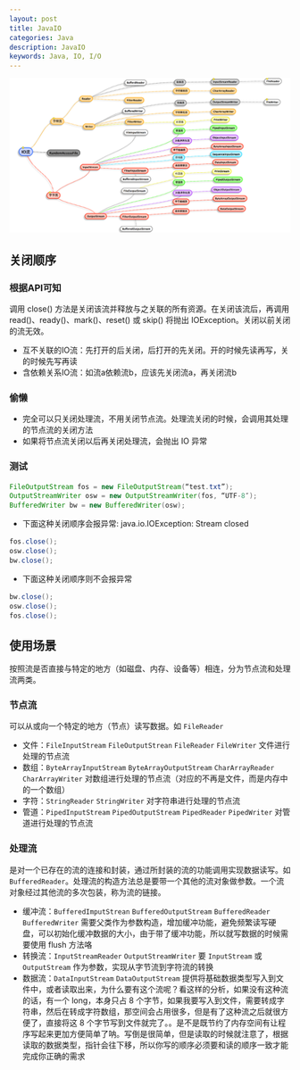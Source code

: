 ```yaml
---
layout: post
title: JavaIO
categories: Java
description: JavaIO
keywords: Java, IO, I/O
---
```



[备注]:正式文档前空两行
![](/images/posts/2013/QQ20130701-1@2x.png)

## 关闭顺序
### 根据API可知
[备注]:文字直接贴上段落
调用 close() 方法是关闭该流并释放与之关联的所有资源。在关闭该流后，再调用 read()、ready()、mark()、reset() 或 skip() 将抛出 IOException。关闭以前关闭的流无效。
- 互不关联的IO流：先打开的后关闭，后打开的先关闭。开的时候先读再写，关的时候先写再读
- 含依赖关系IO流：如流a依赖流b，应该先关闭流a，再关闭流b

### 偷懒
- 完全可以只关闭处理流，不用关闭节点流。处理流关闭的时候，会调用其处理的节点流的关闭方法
- 如果将节点流关闭以后再关闭处理流，会抛出 IO 异常

### 测试
```java
FileOutputStream fos = new FileOutputStream(“test.txt”);
OutputStreamWriter osw = new OutputStreamWriter(fos, “UTF-8″);
BufferedWriter bw = new BufferedWriter(osw);
```
- 下面这种关闭顺序会报异常: java.io.IOException: Stream closed
```java
fos.close();
osw.close();
bw.close();
```
- 下面这种关闭顺序则不会报异常
```java
bw.close();
osw.close();
fos.close();
```

## 使用场景
按照流是否直接与特定的地方（如磁盘、内存、设备等）相连，分为节点流和处理流两类。

### 节点流
可以从或向一个特定的地方（节点）读写数据。如 `FileReader`
- 文件：`FileInputStream` `FileOutputStrean` `FileReader` `FileWriter` 文件进行处理的节点流
- 数组：`ByteArrayInputStream` `ByteArrayOutputStream` `CharArrayReader` `CharArrayWriter` 对数组进行处理的节点流（对应的不再是文件，而是内存中的一个数组）
- 字符：`StringReader` `StringWriter` 对字符串进行处理的节点流
- 管道：`PipedInputStream` `PipedOutputStream` `PipedReader` `PipedWriter` 对管道进行处理的节点流

### 处理流
是对一个已存在的流的连接和封装，通过所封装的流的功能调用实现数据读写。如 `BufferedReader`。处理流的构造方法总是要带一个其他的流对象做参数。一个流对象经过其他流的多次包装，称为流的链接。
- 缓冲流：`BufferedImputStrean` `BufferedOutputStream` `BufferedReader` `BufferedWriter` 需要父类作为参数构造，增加缓冲功能，避免频繁读写硬盘，可以初始化缓冲数据的大小，由于带了缓冲功能，所以就写数据的时候需要使用 flush 方法咯
- 转换流：`InputStreamReader` `OutputStreamWriter` 要 `InputStream` 或 `OutputStream` 作为参数，实现从字节流到字符流的转换
- 数据流：`DataInputStream` `DataOutputStream` 提供将基础数据类型写入到文件中，或者读取出来，为什么要有这个流呢？看这样的分析，如果没有这种流的话，有一个 long，本身只占 8 个字节，如果我要写入到文件，需要转成字符串，然后在转成字符数组，那空间会占用很多，但是有了这种流之后就很方便了，直接将这 8 个字节写到文件就完了。。是不是既节约了内存空间有让程序写起来更加方便简单了呐。写倒是很简单，但是读取的时候就注意了，根据读取的数据类型，指针会往下移，所以你写的顺序必须要和读的顺序一致才能完成你正确的需求 
